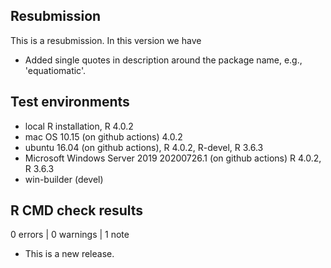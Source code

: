 ## Resubmission
This is a resubmission. In this version we have

* Added single quotes in description around the package name, e.g., 'equatiomatic'.

## Test environments
* local R installation, R 4.0.2
* mac OS 10.15 (on github actions) 4.0.2
* ubuntu 16.04 (on github actions), R 4.0.2, R-devel, R 3.6.3
* Microsoft Windows Server 2019 20200726.1 (on github actions) R 4.0.2, R 3.6.3
* win-builder (devel)

## R CMD check results

0 errors | 0 warnings | 1 note

* This is a new release.
